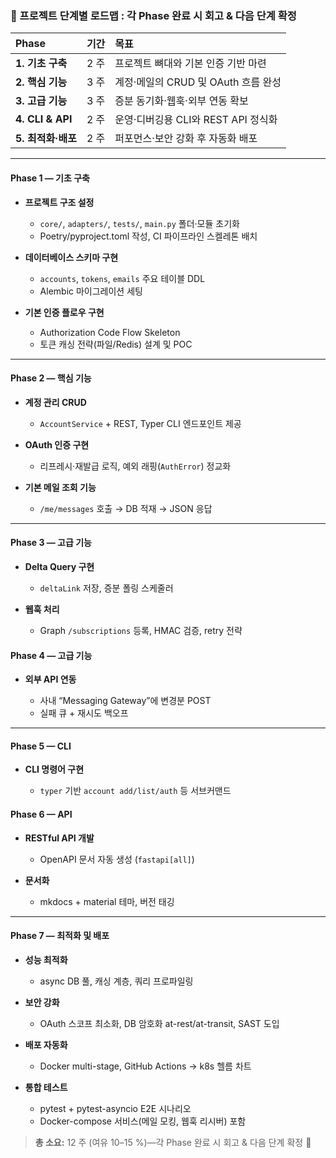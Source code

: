### 📅 프로젝트 단계별 로드맵 : 각 Phase 완료 시 회고 & 다음 단계 확정

| Phase            |  기간 | 목표                        |
| :--------------- | :-: | :------------------------ |
| **1. 기초 구축**     | 2 주 | 프로젝트 뼈대와 기본 인증 기반 마련      |
| **2. 핵심 기능**     | 3 주 | 계정·메일의 CRUD 및 OAuth 흐름 완성 |
| **3. 고급 기능**     | 3 주 | 증분 동기화·웹훅·외부 연동 확보        |
| **4. CLI & API** | 2 주 | 운영·디버깅용 CLI와 REST API 정식화 |
| **5. 최적화·배포**    | 2 주 | 퍼포먼스·보안 강화 후 자동화 배포       |

---

#### Phase 1 — 기초 구축

* **프로젝트 구조 설정**

  * `core/`, `adapters/`, `tests/`, `main.py` 폴더·모듈 초기화
  * Poetry/pyproject.toml 작성, CI 파이프라인 스켈레톤 배치
* **데이터베이스 스키마 구현**

  * `accounts`, `tokens`, `emails` 주요 테이블 DDL
  * Alembic 마이그레이션 세팅
* **기본 인증 플로우 구현**

  * Authorization Code Flow Skeleton
  * 토큰 캐싱 전략(파일/Redis) 설계 및 POC

---

#### Phase 2 — 핵심 기능

* **계정 관리 CRUD**

  * `AccountService` + REST, Typer CLI 엔드포인트 제공
* **OAuth 인증 구현**

  * 리프레시·재발급 로직, 예외 래핑(`AuthError`) 정교화
* **기본 메일 조회 기능**

  * `/me/messages` 호출 → DB 적재 → JSON 응답

---

#### Phase 3 — 고급 기능

* **Delta Query 구현**

  * `deltaLink` 저장, 증분 폴링 스케줄러
* **웹훅 처리**

  * Graph `/subscriptions` 등록, HMAC 검증, retry 전략

#### Phase 4 — 고급 기능
* **외부 API 연동**

  * 사내 “Messaging Gateway”에 변경분 POST
  * 실패 큐 + 재시도 백오프

---

#### Phase 5 — CLI

* **CLI 명령어 구현**

  * `typer` 기반 `account add/list/auth` 등 서브커맨드

#### Phase 6 — API

* **RESTful API 개발**

  * OpenAPI 문서 자동 생성 (`fastapi[all]`)
* **문서화**

  * mkdocs + material 테마, 버전 태깅

---

#### Phase 7 — 최적화 및 배포

* **성능 최적화**

  * async DB 풀, 캐싱 계층, 쿼리 프로파일링
* **보안 강화**

  * OAuth 스코프 최소화, DB 암호화 at-rest/at-transit, SAST 도입
* **배포 자동화**

  * Docker multi-stage, GitHub Actions → k8s 헬름 차트
* **통합 테스트**

  * pytest + pytest-asyncio E2E 시나리오
  * Docker-compose 서비스(메일 모킹, 웹훅 리시버) 포함

> **총 소요:** 12 주 (여유 10–15 %)—각 Phase 완료 시 회고 & 다음 단계 확정 🎯

